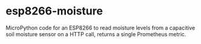 # esp8266-moisture

MicroPython code for an ESP8266 to read moisture levels from a capacitive soil moisture sensor on a HTTP call, returns a single Prometheus metric.
